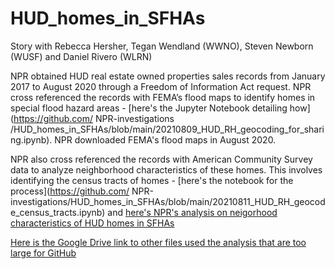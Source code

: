 # HUD_homes_in_SFHAs
Story with Rebecca Hersher, Tegan Wendland (WWNO), Steven Newborn (WUSF) and Daniel Rivero (WLRN)<br>

NPR obtained HUD real estate owned properties sales records from January 2017 to August 2020 through a Freedom of Information Act request. NPR cross referenced the records with FEMA’s flood maps to identify homes in special flood hazard areas - [here's the Jupyter Notebook detailing how](https://github.com/ NPR-investigations /HUD_homes_in_SFHAs/blob/main/20210809_HUD_RH_geocoding_for_sharing.ipynb). NPR downloaded FEMA's flood maps in August 2020. <br> 

NPR also cross referenced the records with American Community Survey data to analyze neighborhood characteristics of these homes. This involves identifying the census tracts of homes - [here's the notebook for the process](https://github.com/ NPR-investigations/HUD_homes_in_SFHAs/blob/main/20210811_HUD_RH_geocode_census_tracts.ipynb) and [here's NPR's analysis on neigorhood characteristics of HUD homes in SFHAs](https://github.com/NPR-investigations/HUD_homes_in_SFHAs/blob/main/20210729_HUD_RH_SFHA_analysis_for_sharing.ipynb)

[Here is the Google Drive link to other files used the analysis that are too large for GitHub](https://drive.google.com/drive/folders/1eLZ9B1bWHcrlnqFjkG7KTfpywgBuA6R5?usp=sharing) <br>
